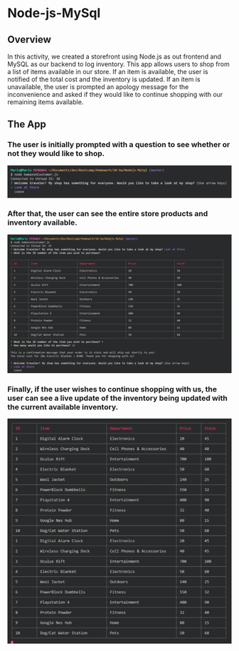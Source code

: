 # Node-js-MySql

## Overview

In this activity, we created a storefront using Node.js as out frontend and MySQL as our backend to log inventory. This app allows users to shop from a list of items available in our store. If an item is available, the user is notified of the total cost and the inventory is updated. If an item is unavailable, the user is prompted an apology message for the inconvenience and asked if they would like to continue shopping with our remaining items available.

## The App

### The user is initially prompted with a question to see whether or not they would like to shop.

![Main Menu](/images/main_menu.PNG)

### After that, the user can see the entire store products and inventory available.

![Inventory](/images/inventory.PNG)

### Finally, if the user wishes to continue shopping with us, the user can see a live update of the inventory being updated with the current available inventory.

![Updated Inventory](/images/updated_inventory.PNG)
